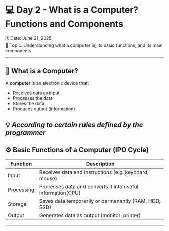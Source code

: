 # 💻 Day 2 - What is a Computer? Functions and Components

🗓️ Date: June 21, 2025  
🎯 Topic: Understanding what a computer is, its basic functions, and its main components.

---

## 🧠 What is a Computer?

A **computer** is an electronic device that:
- Receives data as input  
- Processes the data  
- Stores the data  
- Produces output (information)  

💡 *According to certain rules defined by the programmer*
---

## ⚙️ Basic Functions of a Computer (IPO Cycle)

| Function     | Description                                                 |
|--------------|-------------------------------------------------------      |
| Input        | Receives data and instructions (e.g. keyboard, mouse)       |
| Processing   | Processes data and converts it into useful information(CPU) |
| Storage      | Saves data temporarily or permanently (RAM, HDD, SSD)       |
| Output       | Generates data as output (monitor, printer)                 |

---
